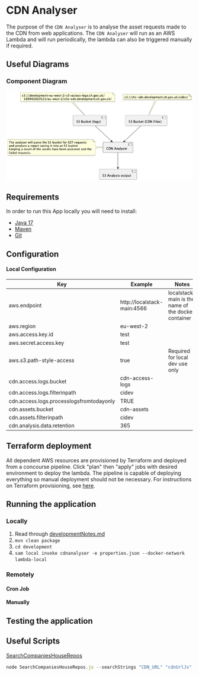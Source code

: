 # CDN Analyser

The purpose of the `CDN Analyser` is to analyse the asset requests made to the CDN from web applications. The `CDN Analyser` will run as an AWS Lambda and will run periodically, the lambda can also be triggered manually if required.

## Useful Diagrams

### Component Diagram
![](./diagrams/component_diagram.png)

## Requirements
In order to run this App locally you will need to install:

- [Java 17](https://www.oracle.com/uk/java/technologies/downloads/#java17)
- [Maven](https://maven.apache.org/download.cgi)
- [Git](https://git-scm.com/downloads)

## Configuration

#### Local Configuration
|                   Key                    |           Example           |                        Notes                        |
|------------------------------------------|-----------------------------|-----------------------------------------------------|
| aws.endpoint                             | http://localstack-main:4566 | localstack-main is the name of the docker container |
| aws.region                               | eu-west-2                   |                                                     |
| aws.access.key.id                        | test                        |                                                     |
| aws.secret.access.key                    | test                        |                                                     |
| aws.s3.path-style-access                 | true                        | Required for local dev use only                     |
| cdn.access.logs.bucket                   | cdn-access-logs             |                                                     |
| cdn.access.logs.filterinpath             | cidev                       |                                                     |
| cdn.access.logs.processlogsfromtodayonly | TRUE                        |                                                     |
| cdn.assets.bucket                        | cdn-assets                  |                                                     |
| cdn.assets.filterinpath                  | cidev                       |                                                     |
| cdn.analysis.data.retention              | 365                         |                                                     |


## Terraform deployment
All dependent AWS resources are provisioned by Terraform and deployed from a concourse pipeline.
Click "plan" then "apply" jobs with desired environment to deploy the lambda.
The pipeline is capable of deploying everything so manual deployment should not be necessary. For
instructions on Terraform provisioning, see [here](/terraform/README.md).

## Running the application

### Locally

1. Read through [developmentNotes.md](/development/developmentNotes.md)
1. `mvn clean package`
2. `cd development`
3. `sam local invoke cdnanalyser -e properties.json --docker-network lambda-local`

### Remotely

#### Cron Job

#### Manually

## Testing the application

## Useful Scripts

[SearchCompaniesHouseRepos](./scripts/SearchCompaniesHouseRepos.js)
```javascript
node SearchCompaniesHouseRepos.js --searchStrings "CDN_URL" "cdnUrlJs" "CDN_URL_JS" "CDN_HOST"
```
